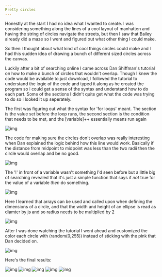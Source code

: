 ```yaml
---
Pretty circles
---
```



Honestly at the start I had no idea what I wanted to create. I was considering something along the lines of a cool layout of manhatten and having the string of circles navigate the streets, but then I saw that Bailey already did a maze so I went and figured out what other thing I could make. 

So then I thought about what kind of cool things circles could make and I had this sudden idea of drawing a bunch of different sized circles across the canvas. 

Luckily after a bit of searching online I came across Dan Shiffman's tutorial on how to make a bunch of circles that wouldn't overlap. Though I knew the code would be available to just download, I followed the tutorial to understand the logic of the code and typed it along as he created the program so I could get a sense of the syntax and understand how to do each part. Some of the sections I didn't quite get what the code was trying to do so I looked it up seperately. 

The first was figuring out what the syntax for 'for loops' meant. The section is the value set before the loop runs, the second section is the condition that needs to be met, and the [variable]++ essentially means run again

![img](https://i.imgur.com/EmFeDaD.png)

The code for making sure the circles don't overlap was really interesting when Dan explained the logic behind how this line would work. Basically if the distance from midpoint to midpoint was less than the two radii then the circle would overlap and be no good. 

![img](https://i.imgur.com/dgJTrZN.png)

The '!' in front of a variable wasn't something I'd seen before but a little big of searching revealed that it's just a simple function that says if *not* true for the value of a variable *then* do something. 

![img](https://i.imgur.com/W7ivqDd.png)

Here I learned that arrays can be used and called upon when defining the dimensions of a circle, and that the width and height of an ellipse is read as diamter by js and so radius needs to be multiplied by 2

![img](https://i.imgur.com/48KHA0V.png)


After I was done watching the tutorial I went ahead and customized the color each circle with (random(0,255)) instead of sticking with the pink that Dan decided on. 

![img](https://i.imgur.com/mgdctqH.png)

Here's the final results:

![img](https://i.imgur.com/nTfw4vg.png)
![img](https://i.imgur.com/kWcHwV4.png)
![img](https://i.imgur.com/ioDWQxJ.png)
![img](https://i.imgur.com/j2IcwIT.png)
![img](https://i.imgur.com/3EFfJOp.png)
